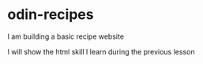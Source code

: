 # odin-recipes
<p>I am building a basic recipe website</p>

<p>I will show the html skill I learn during the previous lesson</p>

